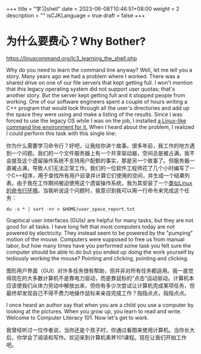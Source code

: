 +++
title = "学习shell"
date = 2023-06-08T10:46:51+08:00
weight = 2
description = ""
isCJKLanguage = true
draft = false
+++

# 为什么要费心？Why Bother?

https://linuxcommand.org/lc3_learning_the_shell.php

Why do you need to learn the command line anyway? Well, let me tell you a story. Many years ago we had a problem where I worked. There was a shared drive on one of our file servers that kept getting full. I won't mention that this legacy operating system did not support user quotas; that's another story. But the server kept getting full and it stopped people from working. One of our software engineers spent a couple of hours writing a C++ program that would look through all the user's directories and add up the space they were using and make a listing of the results. Since I was forced to use the legacy OS while I was on the job, I installed [a Linux-like command line environment for it.](http://www.cygwin.com/) When I heard about the problem, I realized I could perform this task with this single line:

​	你为什么需要学习命令行？好吧，让我给你讲个故事。很多年前，我工作的地方遇到一个问题。我们的一个文件服务器上有一个共享驱动器，空间总是被占满。我不会提及这个遗留操作系统不支持用户配额的事实，那是另一个故事了。但服务器一直被占满，导致人们无法正常工作。我们的一位软件工程师花了几个小时编写了一个C++程序，用于查找所有用户目录并计算它们使用的空间，并生成一个结果列表。由于我在工作期间被迫使用这个遗留操作系统，我为其安装了一个[类似Linux的命令行环境](http://www.cygwin.com/)。当我听说这个问题时，我意识到我可以用一行命令来完成这个任务：

```
du -s * | sort -nr > $HOME/user_space_report.txt
```

Graphical user interfaces (GUIs) are helpful for many tasks, but they are not good for all tasks. I have long felt that most computers today are not powered by electricity. They instead seem to be powered by the "pumping" motion of the mouse. Computers were supposed to free us from manual labor, but how many times have you performed some task you felt sure the computer should be able to do but you ended up doing the work yourself by tediously working the mouse? Pointing and clicking, pointing and clicking.

​	图形用户界面（GUI）对许多任务很有帮助，但并非对所有任务都适用。我一直觉得现在的大多数计算机不是靠电力驱动，而是靠鼠标的“点击”运动驱动。计算机本应该使我们从体力劳动中解放出来，但你有多少次尝试让计算机完成某项任务，但最终却发现自己不得不费力地操作鼠标来亲自完成工作？指指点点，指指点点。

I once heard an author say that when you are a child you use a computer by looking at the pictures. When you grow up, you learn to read and write. Welcome to Computer Literacy 101. Now let's get to work.

​	我曾经听过一位作者说，当你还是个孩子时，你通过看图来使用计算机。当你长大后，你学会了阅读和写作。欢迎来到计算机素养101课程。现在让我们开始工作吧。